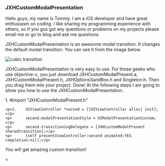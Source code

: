 <h3>JXHCustomModalPresentation</h3>
<p>
  Hello guys, my name is Tommy. I am a iOS developer and have great enthusiasm on coding. I like sharing my programming experience with others, so if you gus got any questions or problems on my projects please email me or go to blog and ask me questions. 
</p>
<p>
  JXHCustomModalPresentation is an awesome modal transition. It changes the default modal transition. You can see it from the image below. 
</p>
<img src="img/customTransition.gif" alt="cubic transition" />
<p>
  JXHCustomModalPresentation is very easy to use. For those geeks who use objective-c, you just download JXHCustomModalPresent.a, JXHCustomModalPresent.h, JXHOptionsSandBox.h and Singleton.h. Then you drag them into your project. Done! At the following steps I am going to show you how to use the JXHCustomModalPresentation.
</p>
<p>
    <p>1.    #import "JXHCustomModalPresent.h"</p>
    
    <p>2.    UIViewController *second = [[UIViewController alloc] init];</p>
    <p>      second.modalPresentationStyle = UIModalPresentationCustom; </p>
    <p>      second.transitioningDelegate = [JXHCustomModalPresent sharedtransition];</p>
    <p>      [self presentViewController:second animated:YES completion:nil];</p>
</P>
<p>
    You will get amazing custom transition!
</p>
<

